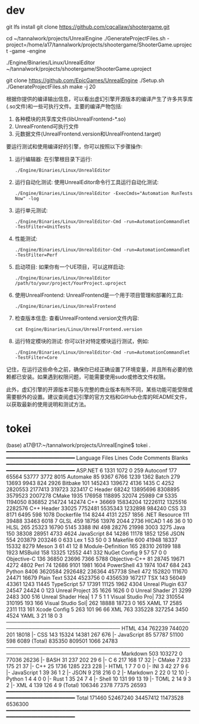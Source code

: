 # dev

git lfs install
git clone https://github.com/cqcallaw/shootergame.git

cd ~/tannalwork/projects/UnrealEngine
./GenerateProjectFiles.sh -project=/home/a17/tannalwork/projects/shootergame/ShooterGame.uproject -game -engine

./Engine/Binaries/Linux/UnrealEditor ~/tannalwork/projects/shootergame/ShooterGame.uproject

git clone https://github.com/EpicGames/UnrealEngine
./Setup.sh 
./GenerateProjectFiles.sh
make -j 20

根据你提供的编译输出信息，可以看出虚幻引擎开源版本的编译产生了许多共享库(.so文件)和一些可执行文件。主要的编译产物包括:

1. 各种模块的共享库文件(libUnrealFrontend-*.so)
2. UnrealFrontend可执行文件
3. 元数据文件(UnrealFrontend.version和UnrealFrontend.target)

要运行测试和使用编译好的引擎，你可以按照以下步骤操作:

1. 运行编辑器:
   在引擎根目录下运行:
   ```
   ./Engine/Binaries/Linux/UnrealEditor
   ```

2. 运行自动化测试:
   使用UnrealEditor命令行工具运行自动化测试:
   ```
   ./Engine/Binaries/Linux/UnrealEditor -ExecCmds="Automation RunTests Now" -log
   ```

3. 运行单元测试:
   ```
   ./Engine/Binaries/Linux/UnrealEditor-Cmd -run=AutomationCommandlet -TestFilter=UnitTests
   ```

4. 性能测试:
   ```
   ./Engine/Binaries/Linux/UnrealEditor-Cmd -run=AutomationCommandlet -TestFilter=Perf
   ```

5. 启动项目:
   如果你有一个UE项目，可以这样启动:
   ```
   ./Engine/Binaries/Linux/UnrealEditor /path/to/your/project/YourProject.uproject
   ```

6. 使用UnrealFrontend:
   UnrealFrontend是一个用于项目管理和部署的工具:
   ```
   ./Engine/Binaries/Linux/UnrealFrontend
   ```

7. 检查版本信息:
   查看UnrealFrontend.version文件内容:
   ```
   cat Engine/Binaries/Linux/UnrealFrontend.version
   ```

8. 运行特定模块的测试:
   你可以针对特定模块运行测试，例如:
   ```
   ./Engine/Binaries/Linux/UnrealEditor-Cmd -run=AutomationCommandlet -TestFilter=Core
   ```

记住，在运行这些命令之前，确保你已经正确设置了环境变量，并且所有必要的依赖都已安装。如果遇到权限问题，可能需要使用sudo或修改文件权限。

此外，虚幻引擎的开源版本可能与完整的商业版本有所不同，某些功能可能受限或需要额外的设置。建议查阅虚幻引擎的官方文档和GitHub仓库的README文件，以获取最新的使用说明和测试方法。


# tokei


(base) a17@17:~/tannalwork/projects/UnrealEngine$ tokei .
━━━━━━━━━━━━━━━━━━━━━━━━━━━━━━━━━━━━━━━━━━━━━━━━━━━━━━━━━━━━━━━━━━━━━━━━━━━━━━━━━
 Language              Files        Lines         Code     Comments       Blanks
━━━━━━━━━━━━━━━━━━━━━━━━━━━━━━━━━━━━━━━━━━━━━━━━━━━━━━━━━━━━━━━━━━━━━━━━━━━━━━━━━
 ASP.NET                   6         1331         1072            0          259
 Autoconf                177        65564        53777         3772         8015
 Automake                 85         9367         6766         1239         1362
 Batch                   279        13693         9943          824         2926
 Bitbake                 101       145243       139672         4136         1435
 C                      4252      2820553      2177413       319723       323417
 C Header              68242     13895696      8308895      3579523      2007278
 CMake                  1935       176958       118895        32074        25989
 C#                     5335      1194050       836852       214724       142474
 C++                   36669     15834204     12226112      1325516      2282576
 C++ Header            33025      7752481      5535343      1232898       984240
 CSS                      33         8171         6495          598         1078
 Dockerfile              114         8244         4131         2257         1856
 .NET Resource           111        39488        33463         6018            7
 GLSL                    459        18756        13976         2044         2736
 HICAD                     1           46           36            0           10
 HLSL                    265        25323        16790         5145         3388
 INI                     498        28276        21998         3003         3275
 Java                    150        38308        28951         4733         4624
 JavaScript               84        14286        11178         1852         1256
 JSON                    554       203879       203246            0          633
 Lex                       1           53           50            0            3
 Makefile                600        41948        18337        15332         8279
 Meson                     3           61           41           12            8
 Module-Definition       165        28310        26199          188         1923
 MSBuild                 158        13325        12552          441          332
 NuGet Config              9           57           57            0            0
 Objective-C             136        36850        23696         7366         5788
 Objective-C++            81        28745        19671         4272         4802
 Perl                     74        12686         9101         1981         1604
 PowerShell               43         1974         1047          684          243
 Python                 8406      3620584      2926482       236364       457738
 Shell                   472       152820       111670        24471        16679
 Plain Text             5324      4523756            0      4356539       167217
 TSX                     143        56049        43361         1243        11445
 TypeScript               57        17391        11125         1962         4304
 Unreal Plugin           637        24547        24424            0          123
 Unreal Project           35         1626         1626            0            0
 Unreal Shader            21         3299         2483          300          516
 Unreal Shader Hea|        1            7            5            1            1
 Visual Studio Pro|      732       310554       310195          193          166
 Visual Studio Sol|      262        18888        18723            0          165
 XAML                     17         2585         2311          113          161
 Xcode Config              5          263          101           96           66
 XML                     763       335228       327254         3450         4524
 YAML                      3           21           18            0            3
─────────────────────────────────────────────────────────────────────────────────
 HTML                    434       762239       744020          201        18018
 |- CSS                  143        15324        14381          267          676
 |- JavaScript            85        57787        51100          598         6089
 (Total)                           835350       809501         1066        24783
─────────────────────────────────────────────────────────────────────────────────
 Markdown                503       103272            0        77036        26236
 |- BASH                  31          237          202           29            6
 |- C                      6          217          168           17           32
 |- CMake                  7          233          175           21           37
 |- C++                   25         1736         1285          223          228
 |- HTML                   1            7            7            0            0
 |- INI                    3           42           27            9            6
 |- JavaScript             1           39           36            1            2
 |- JSON                   9          218          216            0            2
 |- Markdown               2           22            0           12           10
 |- Python                 1            4            4            0            0
 |- Rust                   1           35           24            7            4
 |- Shell                 10          131           99           13           19
 |- TOML                   2           14            9            3            2
 |- XML                    4          139          126            4            9
 (Total)                           106346         2378        77375        26593
━━━━━━━━━━━━━━━━━━━━━━━━━━━━━━━━━━━━━━━━━━━━━━━━━━━━━━━━━━━━━━━━━━━━━━━━━━━━━━━━━
 Total                171460     52467240     34457412     11473528      6536300
━━━━━━━━━━━━━━━━━━━━━━━━━━━━━━━━━━━━━━━━━━━━━━━━━━━━━━━━━━━━━━━━━━━━━━━━━━━━━━━━━